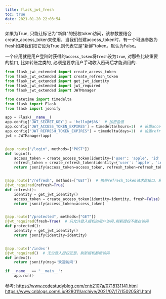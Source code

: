 ```yaml
---
title: flask_jwt_fresh
toc: true
date: 2021-01-20 22:03:54
---
```


如果为True, 只能让标记为"新鲜"的授权token访问，该参数要结合create_access_token来使用，当我们创建access_token时，有一个可选参数为fresh如果我们把它设为True,则代表它是"新鲜"token。默认为False。

一个应用就是用户登陆时获得的`access_token`将`fresh`设为`true`, 对那些比较重要的接口, 比如转账之类的, 必须是要求用户手动收入密码后才能调用的.


```python
from flask_jwt_extended import create_access_token
from flask_jwt_extended import create_refresh_token
from flask_jwt_extended import get_jwt_identity
from flask_jwt_extended import jwt_required
from flask_jwt_extended import JWTManager

from datetime import timedelta
from flask import Flask
from flask import jsonify

app = Flask(__name__)
app.config['JWT_SECRET_KEY'] = 'hello@#$%&'  # 加密盐值
app.config['JWT_ACCESS_TOKEN_EXPIRES'] = timedelta(hours=1)  # 设置access_token的有效时间
app.config["JWT_REFRESH_TOKEN_EXPIRES"] = timedelta(days=1)  # 设置refresh_token的有效时间
jwt = JWTManager(app)


@app.route("/login", methods=["POST"])
def login():
    access_token = create_access_token(identity={'user': 'apple', 'id': 1}, fresh=True)  # 开启新鲜度模式
    refresh_token = create_refresh_token(identity={'user': 'apple', 'id': 1})
    return jsonify(access_token=access_token, refresh_token=refresh_token)


@app.route("/refresh", methods=["GET"])  # 携带refresh_token请求此接口，刷新access_token
@jwt_required(refresh=True)
def refresh():
    identity = get_jwt_identity()
    access_token = create_access_token(identity=identity, fresh=False)  # 刷新不开启新鲜度模式
    return jsonify(access_token=access_token)


@app.route("/protected", methods=["GET"])
@jwt_required(fresh=True)  # 只允许登入授权的用户访问,刷新授权不能在访问
def protected():
    identity = get_jwt_identity()
    return jsonify(identity=identity)


@app.route('/index')
@jwt_required()  # 无论登入授权还是，刷新授权都能访问
def index():
    return jsonify(msg='欢迎访问')

if __name__ == "__main__":
    app.run()
```


参考:
https://www.codestudyblog.com/cnb2107a/0718131141.html
https://www.cnblogs.com/Liu928011/archive/2021/07/17/15020581.html